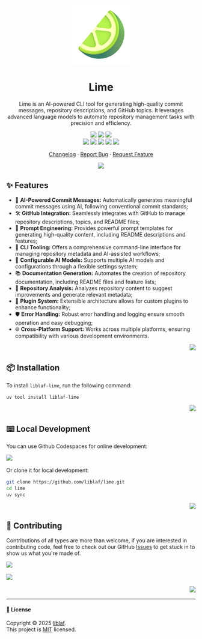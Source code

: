 <div align="center"><a name="readme-top"></a>

<img height="160" src="https://raw.githubusercontent.com/microsoft/fluentui-emoji/main/assets/Lime/3D/lime_3d.png" />

<h1>Lime</h1>

Lime is an AI-powered CLI tool for generating high-quality commit messages, repository descriptions, and GitHub topics. It leverages advanced language models to automate repository management tasks with precision and efficiency.

[![][pypi-version-shield]][pypi-project-link]
[![][pypi-download-shield]][pypi-project-link]
[![][pypi-python-version-shield]][pypi-project-link] <br />
[![][github-contributors-shield]][github-contributors-link]
[![][github-forks-shield]][github-forks-link]
[![][github-stars-shield]][github-stars-link]
[![][github-issues-shield]][github-issues-link]
[![][github-license-shield]][github-license-link]

[Changelog](./CHANGELOG.md) · [Report Bug][github-issues-link] · [Request Feature][github-issues-link]

![](https://raw.githubusercontent.com/andreasbm/readme/master/assets/lines/rainbow.png)

</div>

[github-contributors-link]: https://github.com/liblaf/lime/graphs/contributors
[github-contributors-shield]: https://img.shields.io/github/contributors/liblaf/lime
[github-forks-link]: https://github.com/liblaf/lime/forks
[github-forks-shield]: https://img.shields.io/github/forks/liblaf/lime
[github-issues-link]: https://github.com/liblaf/lime/issues
[github-issues-shield]: https://img.shields.io/github/issues/liblaf/lime
[github-license-link]: https://github.com/liblaf/lime/blob/main/LICENSE
[github-license-shield]: https://img.shields.io/github/license/liblaf/lime
[github-stars-link]: https://github.com/liblaf/lime/stargazers
[github-stars-shield]: https://img.shields.io/github/stars/liblaf/lime
[pypi-download-shield]: https://img.shields.io/pypi/dm/liblaf-lime?logo=PyPI&logoColor=3775A9
[pypi-project-link]: https://pypi.org/project/liblaf-lime/
[pypi-python-version-shield]: https://img.shields.io/pypi/pyversions/liblaf-lime?logo=Python&logoColor=3776AB&label=Python
[pypi-version-shield]: https://img.shields.io/pypi/v/liblaf-lime?logo=PyPI&logoColor=3775A9&label=PyPI

## ✨ Features

- 🤖 **AI-Powered Commit Messages:** Automatically generates meaningful commit messages using AI, following conventional commit standards;
- 🛠️ **GitHub Integration:** Seamlessly integrates with GitHub to manage repository descriptions, topics, and README files;
- 📝 **Prompt Engineering:** Provides powerful prompt templates for generating high-quality content, including README descriptions and features;
- 🚀 **CLI Tooling:** Offers a comprehensive command-line interface for managing repository metadata and AI-assisted workflows;
- 🔧 **Configurable AI Models:** Supports multiple AI models and configurations through a flexible settings system;
- 📚 **Documentation Generation:** Automates the creation of repository documentation, including README files and feature lists;
- 🔄 **Repository Analysis:** Analyzes repository content to suggest improvements and generate relevant metadata;
- 🧩 **Plugin System:** Extensible architecture allows for custom plugins to enhance functionality;
- 🛡️ **Error Handling:** Robust error handling and logging ensure smooth operation and easy debugging;
- 🌐 **Cross-Platform Support:** Works across multiple platforms, ensuring compatibility with various development environments.

<div align="right">

[![][back-to-top]](#readme-top)

</div>

[back-to-top]: https://img.shields.io/badge/-BACK_TO_TOP-black?style=flat-square

## 📦 Installation

To install `liblaf-lime`, run the following command:

```bash
uv tool install liblaf-lime
```

<div align="right">

[![][back-to-top]](#readme-top)

</div>

## ⌨️ Local Development

You can use Github Codespaces for online development:

[![][github-codespace-shield]][github-codespace-link]

Or clone it for local development:

```bash
git clone https://github.com/liblaf/lime.git
cd lime
uv sync
```

<div align="right">

[![][back-to-top]](#readme-top)

</div>

[github-codespace-shield]: https://github.com/codespaces/badge.svg
[github-codespace-link]: https://codespaces.new/liblaf/lime

## 🤝 Contributing

Contributions of all types are more than welcome, if you are interested in contributing code, feel free to check out our GitHub [Issues][github-issues-link] to get stuck in to show us what you're made of.

[![][pr-welcome-shield]][pr-welcome-link]

[![][github-contrib-shield]][github-contrib-link]

<div align="right">

[![][back-to-top]](#readme-top)

</div>

[pr-welcome-shield]: https://img.shields.io/badge/%F0%9F%A4%AF%20PR%20WELCOME-%E2%86%92-ffcb47?labelColor=black&style=for-the-badge
[pr-welcome-link]: https://github.com/liblaf/lime/pulls
[github-contrib-shield]: https://contrib.rocks/image?repo=liblaf%2Flime
[github-contrib-link]: https://github.com/liblaf/lime/graphs/contributors

---

#### 📝 License

Copyright © 2025 [liblaf][profile-link]. <br />
This project is [MIT](./LICENSE) licensed.

[profile-link]: https://github.com/liblaf
